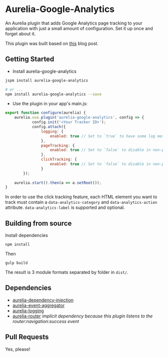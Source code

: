 # Aurelia-Google-Analytics
An Aurelia plugin that adds Google Analytics page tracking to your application with just a small amount of configuration. Set it up once and forget about it.

This plugin was built based on [this](https://mjau-mjau.com/blog/ajax-universal-analytics/) blog post.

## Getting Started

* Install aurelia-google-analytics

```bash
jspm install aurelia-google-analytics

# or ...
npm install aurelia-google-analytics --save
```

* Use the plugin in your app's main.js:

```javascript
export function configure(aurelia) {
    aurelia.use.plugin('aurelia-google-analytics', config => {
			config.init('<Your Tracker ID>');
			config.attach({
				logging: {
					enabled: true // Set to `true` to have some log messages appear in the browser console.
				},
				pageTracking: {
					enabled: true // Set to `false` to disable in non-production environments.
				},
				clickTracking: {
					enabled: true // Set to `false` to disable in non-production environments.
				}
		});
		
    aurelia.start().then(a => a.setRoot());
}
```

In order to use the click tracking feature, each HTML element you want to track must contain a `data-analytics-category` and `data-analytics-action` attribute. `data-analytics-label` is supported and optional.

## Building from source

Install dependencies

```shell
npm install
```

Then

```shell
gulp build
```

The result is 3 module formats separated by folder in `dist/`.

## Dependencies

* [aurelia-dependency-injection](https://github.com/aurelia/dependency-injection)
* [aurelia-event-aggregator](https://github.com/aurelia/event-aggregator)
* [aurelia-logging](https://github.com/aurelia/logging)
* [aurelia-router](https://github.com/aurelia/router) _implicit dependency because this plugin listens to the router:navigation:success event_

## Pull Requests

Yes, please!
